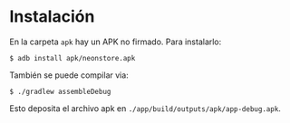 # Instalación

En la carpeta `apk` hay un APK no firmado. Para instalarlo:

    $ adb install apk/neonstore.apk

También se puede compilar via:

    $ ./gradlew assembleDebug

Esto deposita el archivo apk en `./app/build/outputs/apk/app-debug.apk`.
